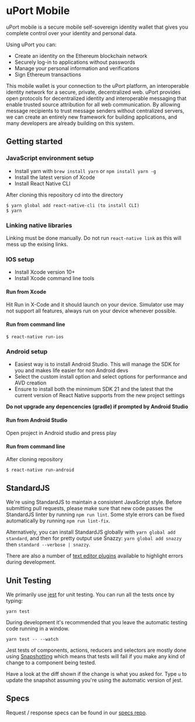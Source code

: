 # uPort Mobile

uPort mobile is a secure mobile self-sovereign identity wallet that gives you complete control over your identity and personal data.

Using uPort you can:

* Create an identity on the Ethereum blockchain network
* Securely log-in to applications without passwords
* Manage your personal information and verifications
* Sign Ethereum transactions

This mobile wallet is your connection to the uPort platform, an interoperable identity network for a secure, private, decentralized web. uPort provides open protocols for decentralized identity and interoperable messaging that enable trusted source attribution for all web communication. By allowing message recipients to trust message senders without centralized servers, we can create an entirely new framework for building applications, and many developers are already building on this system.

## Getting started

### JavaScript environment setup

- Install yarn with `brew install yarn` or `npm install yarn -g`
- Install the latest version of Xcode
- Install React Native CLI

After cloning this repository cd into the directory

```bash=
$ yarn global add react-native-cli (to install CLI)
$ yarn
```

### Linking native libraries
Linking must be done manually. Do not run `react-native link` as this will mess up the exising links.


### IOS setup

- Install Xcode version 10+
- Install Xcode command line tools

#### Run from Xcode

Hit Run in X-Code and it should launch on your device. Simulator use may not support all features, always run on your device whenever possible.

#### Run from command line

```bash=
$ react-native run-ios
```

### Android setup

- Easiest way is to install Android Studio. This will manage the SDK for you and makes life easier for non Android devs
- Select the custom install option and select options for performance and AVD creation
- Ensure to install both the minnimum SDK 21 and the latest that the current version of React Native supports from the new project settings

**Do not upgrade any depencencies (gradle) if prompted by Android Studio**

#### Run from Android Studio
Open project in Android studio and press play

#### Run from command line

After cloning repository
```bash=
$ react-native run-android
```



## StandardJS

We're using StandardJS to maintain a consistent JavaScript style. Before submitting pull requests, please make sure that new code passes the StandardJS linter by running `npm run lint`. Some style errors can be fixed automatically by running `npm run lint-fix`. 

Alternatively, you can install StandardJS globally with `yarn global add standard`, and then for pretty output use Snazzy: `yarn global add snazzy` then `standard --verbose | snazzy`.

There are also a number of [text editor plugins](https://github.com/feross/standard#text-editor-plugins) available to highlight errors during development.   

## Unit Testing

We primarily use [jest](https://facebook.github.io/jest/) for unit testing. You can run all the tests once by typing:

```
yarn test
```

During development it's recommended that you leave the automatic testing code running in a window.

```
yarn test -- --watch
```

Jest tests of components, actions, reducers and selectors are mostly done using [Snapshotting](https://facebook.github.io/jest/docs/tutorial-react.html#snapshot-testing) which
means that tests will fail if you make any kind of change to a component being tested.

Have a look at the diff shown if the change is what you asked for. Type `u` to update the snapshot assuming you're using the automatic version of jest.

## Specs

Request / response specs can be found in our [specs repo](https://github.com/uport-project/specs).